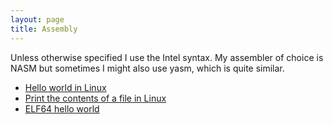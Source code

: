 ```yaml
---
layout: page
title: Assembly
---
```


Unless otherwise specified I use the Intel syntax. My assembler of choice is NASM but sometimes I might also use yasm, which is quite similar.

- [Hello world in Linux](hello_world_linux)
- [Print the contents of a file in Linux](print_file_linux)
- [ELF64 hello world](elf64_hello_world)